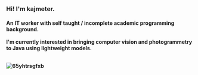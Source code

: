 <h3>Hi! I'm kajmeter. <h4>An IT worker with self taught / incomplete academic programming background.<br>
<br>
I'm currently interested in bringing computer vision and photogrammetry to Java using lightweight models.
  <br><br>

![65yhtrsgfxb](https://user-images.githubusercontent.com/85412627/231771364-8a2ab3c9-3885-462e-b0fb-a8e7138d1a15.jpg)
